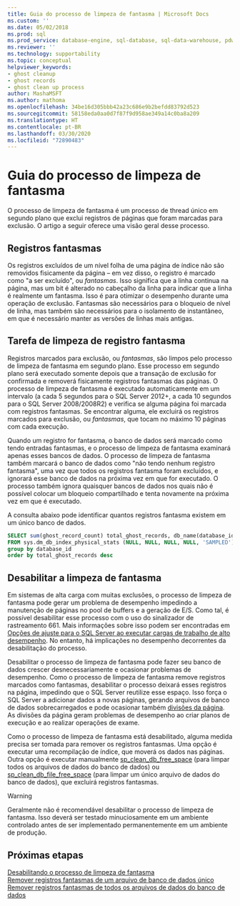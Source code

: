 ```yaml
---
title: Guia do processo de limpeza de fantasma | Microsoft Docs
ms.custom: ''
ms.date: 05/02/2018
ms.prod: sql
ms.prod_service: database-engine, sql-database, sql-data-warehouse, pdw
ms.reviewer: ''
ms.technology: supportability
ms.topic: conceptual
helpviewer_keywords:
- ghost cleanup
- ghost records
- ghost clean up process
author: MashaMSFT
ms.author: mathoma
ms.openlocfilehash: 34be16d305bbb42a23c686e9b2befdd83792d523
ms.sourcegitcommit: 58158eda0aa0d7f87f9d958ae349a14c0ba8a209
ms.translationtype: HT
ms.contentlocale: pt-BR
ms.lasthandoff: 03/30/2020
ms.locfileid: "72890483"
---
```

# <a name="ghost-cleanup-process-guide"></a>Guia do processo de limpeza de fantasma

O processo de limpeza de fantasma é um processo de thread único em segundo plano que exclui registros de páginas que foram marcadas para exclusão. O artigo a seguir oferece uma visão geral desse processo.

## <a name="ghost-records"></a>Registros fantasmas

Os registros excluídos de um nível folha de uma página de índice não são removidos fisicamente da página – em vez disso, o registro é marcado como "a ser excluído", ou *fantasmas*. Isso significa que a linha continua na página, mas um bit é alterado no cabeçalho da linha para indicar que a linha é realmente um fantasma. Isso é para otimizar o desempenho durante uma operação de exclusão. Fantasmas são necessários para o bloqueio de nível de linha, mas também são necessários para o isolamento de instantâneo, em que é necessário manter as versões de linhas mais antigas.

## <a name="ghost-record-cleanup-task"></a>Tarefa de limpeza de registro fantasma

Registros marcados para exclusão, ou *fantasmas*, são limpos pelo processo de limpeza de fantasma em segundo plano. Esse processo em segundo plano será executado somente depois que a transação de exclusão for confirmada e removerá fisicamente registros fantasmas das páginas. O processo de limpeza de fantasma é executado automaticamente em um intervalo (a cada 5 segundos para o SQL Server 2012+, a cada 10 segundos para o SQL Server 2008/2008R2) e verifica se alguma página foi marcada com registros fantasmas. Se encontrar alguma, ele excluirá os registros marcados para exclusão, ou *fantasmas*, que tocam no máximo 10 páginas com cada execução.

Quando um registro for fantasma, o banco de dados será marcado como tendo entradas fantasmas, e o processo de limpeza de fantasma examinará apenas esses bancos de dados. O processo de limpeza de fantasma também marcará o banco de dados como "não tendo nenhum registro fantasma", uma vez que todos os registros fantasma foram excluídos, e ignorará esse banco de dados na próxima vez em que for executado. O processo também ignora quaisquer bancos de dados nos quais não é possível colocar um bloqueio compartilhado e tenta novamente na próxima vez em que é executado.

A consulta abaixo pode identificar quantos registros fantasma existem em um único banco de dados. 

 ```sql
 SELECT sum(ghost_record_count) total_ghost_records, db_name(database_id) 
 FROM sys.dm_db_index_physical_stats (NULL, NULL, NULL, NULL, 'SAMPLED')
 group by database_id
 order by total_ghost_records desc
```

## <a name="disable-the-ghost-cleanup"></a>Desabilitar a limpeza de fantasma

Em sistemas de alta carga com muitas exclusões, o processo de limpeza de fantasma pode gerar um problema de desempenho impedindo a manutenção de páginas no pool de buffers e a geração de E/S. Como tal, é possível desabilitar esse processo com o uso do sinalizador de rastreamento 661. Mais informações sobre isso podem ser encontradas em [Opções de ajuste para o SQL Server ao executar cargas de trabalho de alto desempenho](https://support.microsoft.com/help/920093/tuning-options-for-sql-server-when-running-in-high-performance-workloa). No entanto, há implicações no desempenho decorrentes da desabilitação do processo.

Desabilitar o processo de limpeza de fantasma pode fazer seu banco de dados crescer desnecessariamente e ocasionar problemas de desempenho. Como o processo de limpeza de fantasma remove registros marcados como fantasmas, desabilitar o processo deixará esses registros na página, impedindo que o SQL Server reutilize esse espaço. Isso força o SQL Server a adicionar dados a novas páginas, gerando arquivos de banco de dados sobrecarregados e pode ocasionar também [divisões da página](indexes/specify-fill-factor-for-an-index.md). As divisões da página geram problemas de desempenho ao criar planos de execução e ao realizar operações de exame. 

Como o processo de limpeza de fantasma está desabilitado, alguma medida precisa ser tomada para remover os registros fantasmas. Uma opção é executar uma recompilação de índice, que moverá os dados nas páginas. Outra opção é executar manualmente [sp_clean_db_free_space](system-stored-procedures/sp-clean-db-free-space-transact-sql.md) (para limpar todos os arquivos de dados do banco de dados) ou [sp_clean_db_file_free_space](system-stored-procedures/sp-clean-db-file-free-space-transact-sql.md) (para limpar um único arquivo de dados do banco de dados), que excluirá registros fantasmas.

 >[!warning]
 > Geralmente não é recomendável desabilitar o processo de limpeza de fantasma. Isso deverá ser testado minuciosamente em um ambiente controlado antes de ser implementado permanentemente em um ambiente de produção.


## <a name="next-steps"></a>Próximas etapas  
[Desabilitando o processo de limpeza de fantasma](https://support.microsoft.com/help/920093/tuning-options-for-sql-server-when-running-in-high-performance-workloa)
<br>[Remover registros fantasmas de um arquivo de banco de dados único](system-stored-procedures/sp-clean-db-file-free-space-transact-sql.md)
<br>[Remover registros fantasmas de todos os arquivos de dados do banco de dados](system-stored-procedures/sp-clean-db-free-space-transact-sql.md)


